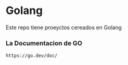 # Golang

Este repo tiene proeyctos cereados en Golang

### La Documentacion de GO

`https://go.dev/doc/`
